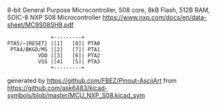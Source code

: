 8-bit General Purpose Microcontroller, S08 core, 8kB Flash, 512B RAM, SOIC-8
NXP S08 Microcontroller
https://www.nxp.com/docs/en/data-sheet/MC9S08SH8.pdf


	              +---------+
	PTA5/~{RESET} |[1]   [8]| PTA0
	 PTA4/BKGD/MS |[2]   [7]| PTA1
	          VDD |[3]   [6]| PTA2
	          VSS |[4]   [5]| PTA3
	              +---------+


generated by https://github.com/FBEZ/Pinout-AsciiArt from https://github.com/ask6483/kicad-symbols/blob/master/MCU_NXP_S08.kicad_sym